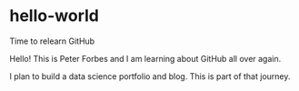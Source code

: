 # hello-world
Time to relearn GitHub

Hello! This is Peter Forbes and I am learning about GitHub all over again. 

I plan to build a data science portfolio and blog. This is part of that journey. 

